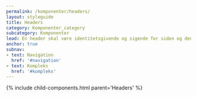 ```yaml
---
permalink: /komponenter/headers/
layout: styleguide
title: Headers
category: Komponenter_category
subcategory: Komponenter
lead: En header skal være identitetsgivende og sigende for siden og dens indhold. Tydelige headers er med til at skabe en let navigation for brugeren og hjælper dermed brugeren med at finde vej.
anchor: true
subnav:
- text: Navigation
  href: '#navigation'
- text: Kompleks
  href: '#kompleks'
---
```


{% include child-components.html parent='Headers' %}
